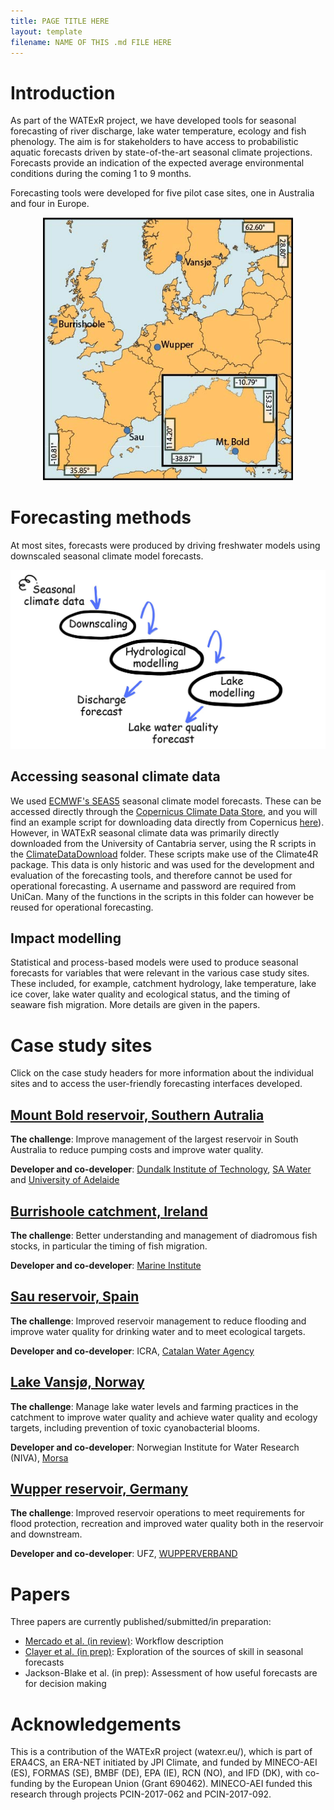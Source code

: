 ```yaml
---
title: PAGE TITLE HERE
layout: template
filename: NAME OF THIS .md FILE HERE
--- 
```


# Introduction

As part of the WATExR project, we have developed tools for seasonal forecasting of river discharge, lake water temperature, ecology and fish phenology. The aim is for stakeholders to have access to probabilistic aquatic forecasts driven by state-of-the-art seasonal climate projections. Forecasts provide an indication of the expected average environmental conditions during the coming 1 to 9 months.

Forecasting tools were developed for five pilot case sites, one in Australia and four in Europe.

<p align="center">
  <img src="Images/LocationMap.jpg" width="400" />
</p>

# Forecasting methods

At most sites, forecasts were produced by driving freshwater models using downscaled seasonal climate model forecasts.

<p align="center">
  <img src="Images/steps.jpg" width="600" />
</p>

## Accessing seasonal climate data

We used [ECMWF's SEAS5](https://www.ecmwf.int/en/newsletter/154/meteorology/ecmwfs-new-long-range-forecasting-system-seas5) seasonal climate model forecasts. These can be accessed directly through the [Copernicus Climate Data Store](https://cds.climate.copernicus.eu/#!/home), and you will find an example script for downloading data directly from Copernicus [here](https://nbviewer.jupyter.org/github/NIVANorge/seasonal_forecasting_watexr/blob/master/Norway_Morsa/MetData_Processing/notebooks/05_download_era5.ipynb)). However, in WATExR seasonal climate data was primarily directly downloaded from the University of Cantabria server, using the R scripts in the [ClimateDataDownload](https://github.com/NIVANorge/seasonal_forecasting_watexr/tree/main/ClimateDataDownloadScripts) folder. These scripts make use of the Climate4R package. This data is only historic and was used for the development and evaluation of the forecasting tools, and therefore cannot be used for operational forecasting. A username and password are required from UniCan. Many of the functions in the scripts in this folder can however be reused for operational forecasting.

## Impact modelling

Statistical and process-based models were used to produce seasonal forecasts for variables that were relevant in the various case study sites. These included, for example, catchment hydrology, lake temperature, lake ice cover, lake water quality and ecological status, and the timing of seaware fish migration. More details are given in the papers.

# Case study sites

Click on the case study headers for more information about the individual sites and to access the user-friendly forecasting interfaces developed.

## [Mount Bold reservoir, Southern Autralia](https://github.com/NIVANorge/seasonal_forecasting_watexr/tree/main/Australia_MtBold#readme)
**The challenge**: Improve management of the largest reservoir in South Australia to reduce pumping costs and improve water quality.

**Developer and co-developer**: [Dundalk Institute of Technology](https://www.dkit.ie/), [SA Water](https://www.sawater.com.au/) and [University of Adelaide](https://www.adelaide.edu.au/)

## [Burrishoole catchment, Ireland](https://github.com/NIVANorge/seasonal_forecasting_watexr/blob/main/Ireland.md)
**The challenge**: Better understanding and management of diadromous fish stocks, in particular the timing of fish migration.

**Developer and co-developer**: [Marine Institute](https://www.marine.ie/Home/home)

## [Sau reservoir, Spain](https://github.com/NIVANorge/seasonal_forecasting_watexr/blob/main/Spain.md)
**The challenge**: Improved reservoir management to reduce flooding and improve water quality for drinking water and to meet ecological targets.

**Developer and co-developer**: ICRA, [Catalan Water Agency](http://aca.gencat.cat/ca/inici)

## [Lake Vansjø, Norway](https://github.com/NIVANorge/seasonal_forecasting_watexr/blob/main/Norway_Morsa/README.md)
**The challenge**: Manage lake water levels and farming practices in the catchment to improve water quality and achieve water quality and ecology targets, including prevention of toxic cyanobacterial blooms.

**Developer and co-developer**: Norwegian Institute for Water Research (NIVA), [Morsa](http://morsa.org/)

## [Wupper reservoir, Germany](https://github.com/NIVANorge/seasonal_forecasting_watexr/blob/main/Germany.md)
**The challenge**: Improved reservoir operations to meet requirements for flood protection, recreation and improved water quality both in the reservoir and downstream.

**Developer and co-developer**: UFZ, [WUPPERVERBAND](https://www.wupperverband.de/internet/web.nsf/id/pa_startseite.html)

# Papers
Three papers are currently published/submitted/in preparation:

* [Mercado et al. (in review)](https://github.com/NIVANorge/seasonal_forecasting_watexr/tree/main/paper1_Mercado_etal): Workflow description
* [Clayer et al. (in prep)](https://github.com/NIVANorge/seasonal_forecasting_watexr/tree/main/paper2_Clayer_etal): Exploration of the sources of skill in seasonal forecasts
* Jackson-Blake et al. (in prep): Assessment of how useful forecasts are for decision making

# Acknowledgements
This is a contribution of the WATExR project (watexr.eu/), which is part of ERA4CS, an ERA-NET initiated by JPI Climate, and funded by MINECO-AEI (ES), FORMAS (SE), BMBF (DE), EPA (IE), RCN (NO), and IFD (DK), with co-funding by the European Union (Grant 690462). MINECO-AEI funded this research through projects PCIN-2017-062 and PCIN-2017-092.
